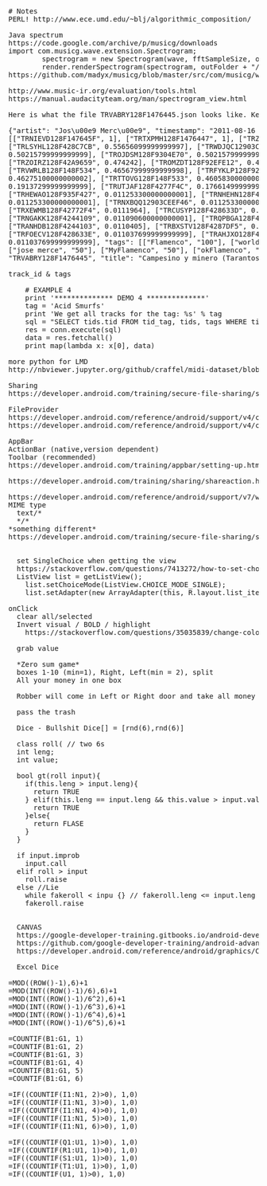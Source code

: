 <pre>
# Notes
PERL! http://www.ece.umd.edu/~blj/algorithmic_composition/

Java spectrum
https://code.google.com/archive/p/musicg/downloads
import com.musicg.wave.extension.Spectrogram;
		spectrogram = new Spectrogram(wave, fftSampleSize, overlapFactor);
		render.renderSpectrogram(spectrogram, outFolder + "/"+filename+"2.jpg");
https://github.com/madyx/musicg/blob/master/src/com/musicg/wave/extension/Spectrogram.java

http://www.music-ir.org/evaluation/tools.html
https://manual.audacityteam.org/man/spectrogram_view.html
        
Here is what the file TRVABRY128F1476445.json looks like. Keys are artist, title, timestamp, similars and tags.

{"artist": "Jos\u00e9 Merc\u00e9", "timestamp": "2011-08-16 01:34:38.887856", "similars":
[["TRNIEVD128F147645F", 1], ["TRTXPMH128F1476447", 1], ["TRZIWPD12903CDE96C", 0.66243399999999997], ["TRLILVX12903CDE95E", 0.62811899999999998], 
["TRLSYHL128F428C7CB", 0.55656099999999997], ["TRWDJQC12903CB287F", 
0.50215799999999999], ["TROJDSM128F9304E70", 0.50215799999999999], 
["TRZOIRZ128F42A9659", 0.474242], ["TROMZDT128F92EFE12", 0.472804], 
["TRVWRLB128F148F534", 0.46567999999999998], ["TRFYKLP128F92EFE18", 
0.46275100000000002], ["TRTTOVG128F148F533", 0.46058300000000002], ["TRSXYZI128F42A9663", 0.41137699999999999], ["TRRCXTY128F4277F63", 
0.19137299999999999], ["TRUTJAF128F4277F4C", 0.17661499999999999], 
["TRHEWAO128F935F427", 0.011253300000000001], ["TRNHEHN128F4293C4E", 
0.011253300000000001], ["TRNXBQQ12903CEEF46", 0.011253300000000001], 
["TRXEWMB128F42772F4", 0.0111964], ["TRCUSYP128F428633D", 0.0111485], 
["TRNGAKK128F4244109", 0.011090600000000001], ["TRQPBGA128F42772EC", 0.0110475], 
["TRANHDB128F4244103", 0.0110405], ["TRBXSTV128F4287DF5", 0.011037699999999999], 
["TRFOECV128F428633E", 0.011037699999999999], ["TRAHJXO128F424C7A3", 
0.011037699999999999], "tags": [["Flamenco", "100"], ["world", "50"], ["cante flamenco", "50"],
["jose merce", "50"], ["MyFlamenco", "50"], ["okFlamenco", "50"]], "track_id": 
"TRVABRY128F1476445", "title": "Campesino y minero (Tarantos)"}

track_id & tags

    # EXAMPLE 4
    print '************** DEMO 4 **************'
    tag = 'Acid Smurfs'
    print 'We get all tracks for the tag: %s' % tag
    sql = "SELECT tids.tid FROM tid_tag, tids, tags WHERE tids.ROWID=tid_tag.tid AND tid_tag.tag=tags.ROWID AND tags.tag='%s'" % sanitize(tag)
    res = conn.execute(sql)
    data = res.fetchall()
    print map(lambda x: x[0], data)

more python for LMD
http://nbviewer.jupyter.org/github/craffel/midi-dataset/blob/master/Tutorial.ipynb

Sharing
https://developer.android.com/training/secure-file-sharing/setup-sharing.html

FileProvider
https://developer.android.com/reference/android/support/v4/content/FileProvider.html 
https://developer.android.com/reference/android/support/v4/content/FileProvider.html

AppBar
ActionBar (native,version dependent)
Toolbar (recommended)
https://developer.android.com/training/appbar/setting-up.html#java

https://developer.android.com/training/sharing/shareaction.html

https://developer.android.com/reference/android/support/v7/widget/ShareActionProvider.html
MIME type
  text/*
  */*
*something different*
https://developer.android.com/training/secure-file-sharing/setup-sharing.html
  
  
  set SingleChoice when getting the view
  https://stackoverflow.com/questions/7413272/how-to-set-choice-mode-single-for-listview-with-images
  ListView list = getListView();
    list.setChoiceMode(ListView.CHOICE_MODE_SINGLE);
    list.setAdapter(new ArrayAdapter<String>(this, R.layout.list_item,
  
onClick
  clear all/selected
  Invert visual / BOLD / highlight
    https://stackoverflow.com/questions/35035839/change-color-of-one-textview-on-listview-without-change-others
    
  grab value
  
  *Zero sum game*
  boxes 1-10 (min=1), Right, Left(min = 2), split
  All your money in one box
  
  Robber will come in Left or Right door and take all money on that side
  
  pass the trash
  
  Dice - Bullshit Dice[] = [rnd(6),rnd(6)]
  
  class roll( // two 6s
  int leng;
  int value;
  
  bool gt(roll input){
    if(this.leng > input.leng){
      return TRUE
    } elif(this.leng == input.leng && this.value > input.value){
      return TRUE
    }else{
      return FLASE
    }
  }     
  
  if input.improb
    input.call
  elif roll > input
    roll.raise
  else //Lie
    while fakeroll < inpu {} // fakeroll.leng <= input.leng +1
    fakeroll.raise
  
  
  CANVAS
  https://google-developer-training.gitbooks.io/android-developer-advanced-course-practicals/unit-5-advanced-graphics-and-views/lesson-11-canvas/11-1a-p-create-a-simple-canvas/11-1a-p-create-a-simple-canvas.html
  https://github.com/google-developer-training/android-advanced/blob/master/SimpleCanvas/app/src/main/java/com/example/simplecanvas/MainActivity.java
  https://developer.android.com/reference/android/graphics/Canvas.html
  
  Excel Dice
  
=MOD((ROW()-1),6)+1
=MOD(INT((ROW()-1)/6),6)+1
=MOD(INT((ROW()-1)/6^2),6)+1
=MOD(INT((ROW()-1)/6^3),6)+1
=MOD(INT((ROW()-1)/6^4),6)+1
=MOD(INT((ROW()-1)/6^5),6)+1

=COUNTIF(B1:G1, 1)
=COUNTIF(B1:G1, 2)
=COUNTIF(B1:G1, 3)
=COUNTIF(B1:G1, 4)
=COUNTIF(B1:G1, 5)
=COUNTIF(B1:G1, 6)

=IF((COUNTIF(I1:N1, 2)>0), 1,0)
=IF((COUNTIF(I1:N1, 3)>0), 1,0)
=IF((COUNTIF(I1:N1, 4)>0), 1,0)
=IF((COUNTIF(I1:N1, 5)>0), 1,0)
=IF((COUNTIF(I1:N1, 6)>0), 1,0)

=IF((COUNTIF(Q1:U1, 1)>0), 1,0)
=IF((COUNTIF(R1:U1, 1)>0), 1,0)
=IF((COUNTIF(S1:U1, 1)>0), 1,0)
=IF((COUNTIF(T1:U1, 1)>0), 1,0)
=IF((COUNTIF(U1, 1)>0), 1,0)
</pre>
